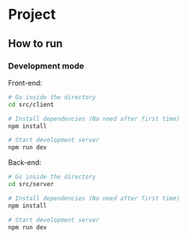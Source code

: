 # Project
## How to run
### Development mode

Front-end:
```bash
# Go inside the directory
cd src/client

# Install dependencies (No need after first time)
npm install

# Start development server
npm run dev
```

Back-end:
```bash
# Go inside the directory
cd src/server

# Install dependencies (No need after first time)
npm install

# Start development server
npm run dev
```